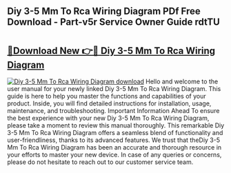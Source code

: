 ## Diy 3-5 Mm To Rca Wiring Diagram PDf Free Download - Part-v5r Service Owner Guide rdtTU

# <h2><a href="http://dfo2mpm.blite.top/?on=Diy+3-5+Mm+To+Rca+Wiring+Diagram">🔗Download New 👉🔴 Diy 3-5 Mm To Rca Wiring Diagram</a></h2>

[![Diy 3-5 Mm To Rca Wiring Diagram download](https://i.imgur.com/lujVjoI.png)](http://dfo2mpm.blite.top/?on=Diy+3-5+Mm+To+Rca+Wiring+Diagram)
Hello and welcome to the user manual for your newly linked Diy 3-5 Mm To Rca Wiring Diagram. This guide is here to help you master the functions and capabilities of your product. Inside, you will find detailed instructions for installation, usage, maintenance, and troubleshooting. Important Information Ahead To ensure the best experience with your new Diy 3-5 Mm To Rca Wiring Diagram, please take a moment to review this manual thoroughly. This remarkable Diy 3-5 Mm To Rca Wiring Diagram offers a seamless blend of functionality and user-friendliness, thanks to its advanced features. We trust that theDiy 3-5 Mm To Rca Wiring Diagram has been an accurate and thorough resource in your efforts to master your new device. In case of any queries or concerns, please do not hesitate to reach out to our customer service team.
